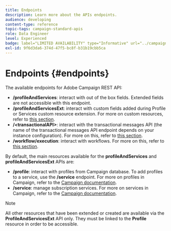```yaml
---
title: Endpoints
description: Learn more about the APIs endpoints.
audience: developing
content-type: reference
topic-tags: campaign-standard-apis
role: Data Engineer
level: Experienced
badge: label="LIMITED AVAILABILITY" type="Informative" url="../campaign-standard-migration-home.md" tooltip="Restricted to Campaign Standard migrated users"
exl-id: 9f6d3da6-374d-47f5-bc8f-b31b19cbb5ca
---
```

# Endpoints {#endpoints}

The available endpoints for Adobe Campaign REST API:

* **/profileAndServices**: interact with out of the box fields. Extended fields are not accessible with this endpoint.
* **/profileAndServicesExt**: interact with custom fields added during Profile or Services custom resource extension. For more on custom resources, refer to [this section](custom-resources.md).
* **/&lt;transactionalAPI&gt;**: interact with the transactional messages API (the name of the transactional messages API endpoint depends on your instance configuration). For more on this, refer to [this section](managing-transactional-messages.md).
* **/workflow/execution**: interact with workflows. For more on this, refer to [this section](controlling-a-workflow.md).

By default, the main resources available for the **profileAndServices** and **profileAndServicesExt** APIs are:

* **/profile**: interact with profiles from Campaign database. To add profiles to a service, use the **/service** endpoint. For more on profiles in Campaign, refer to the [Campaign documentation](https://helpx.adobe.com/campaign/standard/audiences/using/about-profiles.html).
* **/service**: manage subscription services. For more on services in Campaign, refer to the [Campaign documentation](https://helpx.adobe.com/campaign/standard/audiences/using/creating-a-service.html).

>[!NOTE]
>
>All other resources that have been extended or created are available via the **ProfileAndServicesExt** API only. They must be linked to the **Profile** resource in order to be accessible.
